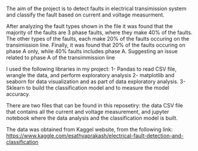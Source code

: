 The aim of the project is to detect faults in electrical transimission system and classify the fault based on current and voltage measurment.

After analyzing the fault types shown in the file it was found that the majority of the faults are 3 phase faults, where they make 40% of the faults.
The other types of the faults, each make 20% of the faults occuring on the transimission line. Finally, it was found that 20% of the faults occuring on phase A only, while 40% faults includes phase A. Suggesting an issue related to phase A of the transimmission line

I used the following libraries in my project:
  1- Pandas to read CSV file, wrangle the data, and perform exploratory analysis
  2- matplotlib and seaborn for data visualization and as part of data exploratory analysis.
  3- Sklearn to build the classification model and to measure the model accuracy.

There are two files that can be found in this reposetiry: the data CSV file that contains all the current and voltage measurement, and jupyter notebook where the data analysis and the classification model is built.

The data was obtained from Kaggel website, from the following link:
  https://www.kaggle.com/esathyaprakash/electrical-fault-detection-and-classification
